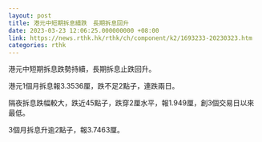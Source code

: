 ```yaml
---
layout: post
title: 港元中短期拆息續跌　長期拆息回升
date: 2023-03-23 12:06:25.000000000 +08:00
link: https://news.rthk.hk/rthk/ch/component/k2/1693233-20230323.htm
categories: rthk
---
```


港元中短期拆息跌勢持續，長期拆息止跌回升。

港元1個月拆息報3.3536厘，跌不足2點子，連跌兩日。

隔夜拆息跌幅較大，跌近45點子，跌穿2厘水平，報1.949厘，創3個交易日以來最低。

3個月拆息升逾2點子，報3.7463厘。

